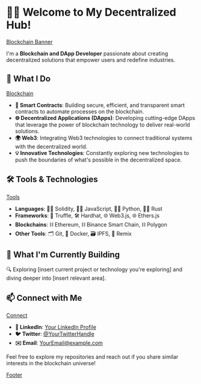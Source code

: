 # 👨‍💻 Welcome to My Decentralized Hub!

[Blockchain Banner](https://your-image-link.com/banner.png)

I'm a **Blockchain and DApp Developer** passionate about creating decentralized solutions that empower users and redefine industries.

## 🚀 What I Do
[Blockchain](https://your-image-link.com/blockchain-icon.png)
- **🔗 Smart Contracts**: Building secure, efficient, and transparent smart contracts to automate processes on the blockchain. 
- **🌐 Decentralized Applications (DApps)**: Developing cutting-edge DApps that leverage the power of blockchain technology to deliver real-world solutions.
- **🌍 Web3**: Integrating Web3 technologies to connect traditional systems with the decentralized world.
- **💡 Innovative Technologies**: Constantly exploring new technologies to push the boundaries of what's possible in the decentralized space.

## 🛠️ Tools & Technologies
[Tools](https://your-image-link.com/tools-icon.png)
- **Languages**: 🧑‍💻 Solidity, 🧑‍💻 JavaScript, 🧑‍💻 Python, 🧑‍💻 Rust
- **Frameworks**: 🚧 Truffle, 🛠️ Hardhat, 🌐 Web3.js, 🌐 Ethers.js
- **Blockchains**: ⛓️ Ethereum, ⛓️ Binance Smart Chain, ⛓️ Polygon
- **Other Tools**: 🗂️ Git, 🐳 Docker, 🗃️ IPFS, 🔧 Remix

## 🌱 What I'm Currently Building
🔍 Exploring [insert current project or technology you're exploring] and diving deeper into [insert relevant area].

## 📫 Connect with Me
[Connect](https://your-image-link.com/connect-icon.png)
- **🔗 LinkedIn**: [Your LinkedIn Profile](#)
- **🐦 Twitter**: [@YourTwitterHandle](#)
- **✉️ Email**: [YourEmail@example.com](mailto:YourEmail@example.com)

Feel free to explore my repositories and reach out if you share similar interests in the blockchain universe!

[Footer](https://your-image-link.com/footer-image.png)


<!--
**xampe11/xampe11** is a ✨ _special_ ✨ repository because its `README.md` (this file) appears on your GitHub profile.

Here are some ideas to get you started:

- 🔭 I’m currently working on ...
- 🌱 I’m currently learning ...
- 👯 I’m looking to collaborate on ...
- 🤔 I’m looking for help with ...
- 💬 Ask me about ...
- 📫 How to reach me: ...
- 😄 Pronouns: ...
- ⚡ Fun fact: ...
-->
